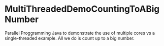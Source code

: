 # MultiThreadedDemoCountingToABigNumber
Parallel Proggramming Java to demonstrate the use of multiple cores vs a single-threaded example.
All we do is count up to a big number. 
